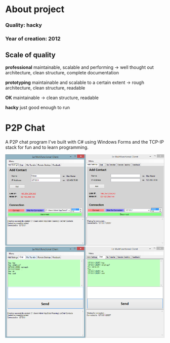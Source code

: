 # About project
### Quality: **hacky**
### Year of creation: 2012

## Scale of quality
**professional**
maintainable, scalable and performing -> well thought out architecture, clean structure, complete documentation

**prototyping**
maintainable and scalable to a certain extent -> rough architecture, clean structure, readable

**OK**
maintainable -> clean structure, readable

**hacky**
just good enough to run

# P2P Chat
A P2P chat program I've built with C# using Windows Forms and the TCP-IP stack for fun and to learn programming.

![GUI 1](readme-img/tcp-chat-1.PNG)
![GUI 2](readme-img/tcp-chat-2.PNG)

